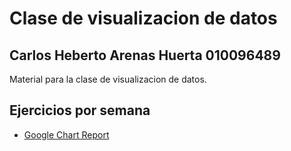 # Clase de visualizacion de datos
## Carlos Heberto Arenas Huerta 010096489
Material para la clase de visualizacion de datos.

## Ejercicios por semana
* [Google Chart Report](http://effectif.com/nesta "Nesta is a superb CMS")
